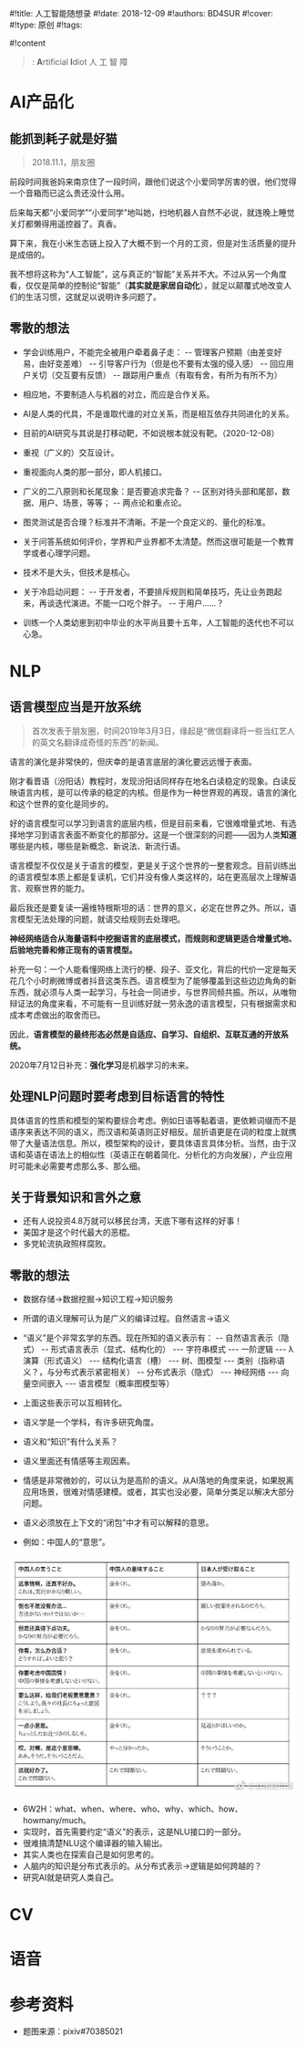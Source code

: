 
#!title:    人工智能随想录
#!date:     2018-12-09
#!authors:  BD4SUR
#!cover:    
#!type:     原创
#!tags:     

#!content

> : **A**rtificial **I**diot
人 工 智 障

# AI产品化

## 能抓到耗子就是好猫

> 2018.11.1，朋友圈

前段时间我爸妈来南京住了一段时间，跟他们说这个小爱同学厉害的很，他们觉得一个音箱而已这么贵还没什么用。

后来每天都“小爱同学”“小爱同学”地叫她，扫地机器人自然不必说，就连晚上睡觉关灯都懒得用遥控器了。真香。

算下来，我在小米生态链上投入了大概不到一个月的工资，但是对生活质量的提升是成倍的。

我不想将这称为“人工智能”，这与真正的“智能”关系并不大。不过从另一个角度看，仅仅是简单的控制论“智能”（**其实就是家居自动化**），就足以颠覆式地改变人们的生活习惯，这就足以说明许多问题了。

## 零散的想法

- 学会训练用户，不能完全被用户牵着鼻子走：
-- 管理客户预期（由差变好易，由好变差难）
-- 引导客户行为（但是也不要有太强的侵入感）
-- 回应用户关切（交互要有反馈）
-- 跟踪用户重点（有取有舍，有所为有所不为）
- 相应地，不要制造人与机器的对立，而应是合作关系。
- AI是人类的代具，不是谁取代谁的对立关系，而是相互依存共同进化的关系。
- 目前的AI研究与其说是打移动靶，不如说根本就没有靶。（2020-12-08）

- 重视（广义的）交互设计。
- 重视面向人类的那一部分，即人机接口。

- 广义的二八原则和长尾现象：是否要追求完备？
-- 区别对待头部和尾部，数据、用户、场景，等等；
-- 两点论和重点论。

- 图灵测试是否合理？标准并不清晰。不是一个良定义的、量化的标准。
- 关于问答系统如何评价，学界和产业界都不太清楚。然而这很可能是一个教育学或者心理学问题。

- 技术不是大头，但技术是核心。

- 关于冷启动问题：
-- 于开发者，不要排斥规则和简单技巧，先让业务跑起来，再谈迭代演进。不能一口吃个胖子。
-- 于用户……？

- 训练一个人类幼崽到初中毕业的水平尚且要十五年，人工智能的迭代也不可以心急。



# NLP

## 语言模型应当是开放系统

> 首次发表于朋友圈，时间2019年3月3日，缘起是“微信翻译将一些当红艺人的英文名翻译成奇怪的东西”的新闻。

语言的演化是非常快的，但庆幸的是语言底层的演化要远远慢于表面。

刚才看晋语（汾阳话）教程时，发现汾阳话同样存在地名白读稳定的现象。白读反映语言内核，是可以传承的稳定的内核。但是作为一种世界观的再现，语言的演化和这个世界的变化是同步的。

好的语言模型可以学习到语言的底层内核，但是目前来看，它很难增量式地、有选择地学习到语言表面不断变化的那部分。这是一个很深刻的问题——因为人类**知道**哪些是内核，哪些是新概念、新说法、新流行语。

语言模型不仅仅是关于语言的模型，更是关于这个世界的一整套观念。目前训练出的语言模型本质上都是复读机，它们并没有像人类这样的，站在更高层次上理解语言、观察世界的能力。

最后我还是要复读一遍维特根斯坦的话：世界的意义，必定在世界之外。所以，语言模型无法处理的问题，就请交给规则去处理吧。

**神经网络适合从海量语料中挖掘语言的底层模式，而规则和逻辑更适合增量式地、后验地完善和修正现有的语言模型。**

补充一句：一个人能看懂网络上流行的梗、段子、亚文化，背后的代价一定是每天花几个小时刷微博或者抖音这类东西。语言模型为了能够覆盖到这些边边角角的新东西，就必须与人类一起学习，与社会一同进步，与世界同频共振。所以，从唯物辩证法的角度来看，不可能有一旦训练好就一劳永逸的语言模型，只有根据需求和成本考虑做出的取舍而已。

因此，**语言模型的最终形态必然是自适应、自学习、自组织、互联互通的开放系统。**

2020年7月12日补充：**强化学习**是机器学习的未来。

## 处理NLP问题时要考虑到目标语言的特性

具体语言的性质和模型的架构要综合考虑。例如日语等黏着语，更依赖词缀而不是语序来表达不同的语义，而汉语和英语则正好相反。屈折语更是在词的粒度上就携带了大量语法信息。所以，模型架构的设计，要具体语言具体分析。当然，由于汉语和英语在语法上的相似性（英语正在朝着简化、分析化的方向发展），产业应用时可能未必需要考虑那么多、那么细。

## 关于背景知识和言外之意

- 还有人说投资4.8万就可以移民台湾，天底下哪有这样的好事！
- 美国才是这个时代最大的恶棍。
- 多党轮流执政照样腐败。

## 零散的想法

- 数据存储→数据挖掘→知识工程→知识服务

- 所谓的语义理解可认为是广义的编译过程。自然语言→语义
- “语义”是个非常玄学的东西。现在所知的语义表示有：
-- 自然语言表示（隐式）
-- 形式语言表示（显式、结构化的）
--- 字符串模式
--- 一阶逻辑
--- λ演算（形式语义）
--- 结构化语言（槽）
--- 树、图模型
--- 类别（指称语义？，与分布式表示紧密相关）
-- 分布式表示（隐式）
--- 神经网络
--- 向量空间嵌入
--- 语言模型（概率图模型等）
- 上面这些表示可以互相转化。
- 语义学是一个学科，有许多研究角度。
- 语义和“知识”有什么关系？
- 语义里面还有情感等主观因素。
- 情感是非常微妙的，可以认为是高阶的语义。从AI落地的角度来说，如果脱离应用场景，很难对情感建模。或者，其实也没必要，简单分类足以解决大部分问题。
- 语义必须放在上下文的“闭包”中才有可以解释的意思。
- 例如：中国人的“意思”。

![没别的意思（图片来源见水印）](./image/N/yisi.jpg)

- 6W2H：what、when、where、who、why、which、how、howmany/much。
- 实现时，首先需要约定“语义”的表示，这是NLU接口的一部分。
- 很难搞清楚NLU这个编译器的输入输出。
- 其实人类也在探索自己是如何思考的。
- 人脑内的知识是分布式表示的。从分布式表示→逻辑是如何跨越的？
- 研究AI就是研究人类自己。

# CV

# 语音

# 参考资料

+ 题图来源：pixiv#70385021



